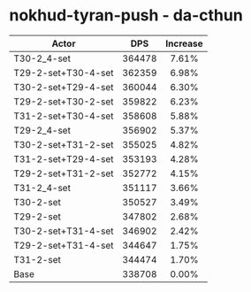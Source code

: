 # nokhud-tyran-push - da-cthun
| Actor | DPS | Increase |
|---|:---:|:---:|
|T30-2_4-set|364478|7.61%|
|T29-2-set+T30-4-set|362359|6.98%|
|T30-2-set+T29-4-set|360044|6.30%|
|T29-2-set+T30-2-set|359822|6.23%|
|T31-2-set+T30-4-set|358608|5.88%|
|T29-2_4-set|356902|5.37%|
|T30-2-set+T31-2-set|355025|4.82%|
|T31-2-set+T29-4-set|353193|4.28%|
|T29-2-set+T31-2-set|352772|4.15%|
|T31-2_4-set|351117|3.66%|
|T30-2-set|350527|3.49%|
|T29-2-set|347802|2.68%|
|T30-2-set+T31-4-set|346902|2.42%|
|T29-2-set+T31-4-set|344647|1.75%|
|T31-2-set|344474|1.70%|
|Base|338708|0.00%|
